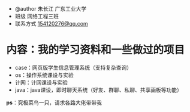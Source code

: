 - @author 朱长江 广东工业大学
- 班级  网络工程三班
- 联系方式 154120276@qq.com
# 内容：我的学习资料和一些做过的项目
- case：网页版学生信息管理系统（支持复杂查询）
- os：操作系统课设与实验
- 计网：计网课设与实验
- java：java课设，即时聊天系统（好友、群聊、私聊、共享画板等功能）


**ps**：究极菜鸟一只，请求各路大佬带带我
